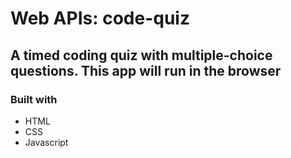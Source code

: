 # Web APIs: code-quiz

## A timed coding quiz with multiple-choice questions. This app will run in the browser

### Built with 

* HTML
* CSS
* Javascript
